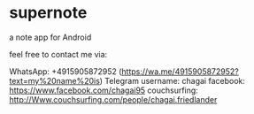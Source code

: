 # supernote
a note app for Android

feel free to contact me via:

WhatsApp: +4915905872952 (https://wa.me/4915905872952?text=my%20name%20is)
Telegram username: chagai
facebook: https://www.facebook.com/chagai95
couchsurfing: http://Www.couchsurfing.com/people/chagai.friedlander
